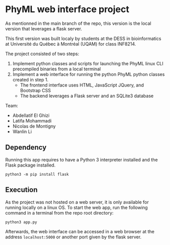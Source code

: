 # PhyML web interface project

As mentionned in the main branch of the repo, this version is the local version that leverages a flask server.

This first version was built localy by students at the DESS in bioinformatics at Université du Québec à Montréal (UQAM) for class INF8214.

The project consisted of two steps:
1. Implement python classes and scripts for launching the PhyML linux CLI precompiled binaries from a local terminal
2. Implement a web interface for running the python PhyML python classes created in step 1.
    * The frontend interface uses HTML, JavaScript JQuery, and Bootstrap CSS
    * The backend leverages a Flask server and an SQLite3 database

Team:
* Abdellatif El Ghizi
* Latifa Mohammadi
* Nicolas de Montigny
* Wanlin Li

## Dependency
Running this app requires to have a Python 3 interpreter installed and the Flask package installed.
```
python3 -m pip install flask
```

## Execution
As the project was not hosted on a web server, it is only available for running locally on a linux OS.
To start the web app, run the following command in a terminal from the repo root directory:
```
python3 app.py
```
Afterwards, the web interface can be accessed in a web browser at the address `localhost:5000` or another port given by the flask server.